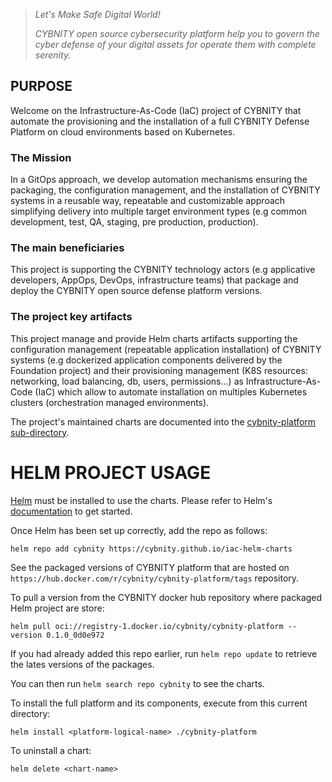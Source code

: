 > _Let's Make Safe Digital World!_
> 
> _CYBNITY open source cybersecurity platform help you to govern the cyber defense of your digital assets for operate them with complete serenity._

## PURPOSE
Welcome on the Infrastructure-As-Code (IaC) project of CYBNITY that automate the provisioning and the installation of a full CYBNITY Defense Platform on cloud environments based on Kubernetes.

### The Mission
In a GitOps approach, we develop automation mechanisms ensuring the packaging, the configuration management, and the installation of CYBNITY systems in a reusable way, repeatable and customizable approach simplifying delivery into multiple target environment types (e.g common development, test, QA, staging, pre production, production).

### The main beneficiaries
This project is supporting the CYBNITY technology actors (e.g applicative developers, AppOps, DevOps, infrastructure teams) that package and deploy the CYBNITY open source defense platform versions.

### The project key artifacts
This project manage and provide Helm charts artifacts supporting the configuration management (repeatable application installation) of CYBNITY systems (e.g dockerized application components delivered by the Foundation project) and their provisioning management (K8S resources: networking, load balancing, db, users, permissions...) as Infrastructure-As-Code (IaC) which allow to automate installation on multiples Kubernetes clusters (orchestration managed environments).

The project's maintained charts are documented into the [cybnity-platform sub-directory](cybnity-platform/README.md).

# HELM PROJECT USAGE
[Helm](https://helm.sh) must be installed to use the charts. Please refer to Helm's [documentation](https://helm.sh.docs) to get started.

Once Helm has been set up correctly, add the repo as follows:
```shell
helm repo add cybnity https://cybnity.github.io/iac-helm-charts
```

See the packaged versions of CYBNITY platform that are hosted on `https://hub.docker.com/r/cybnity/cybnity-platform/tags` repository.

To pull a version from the CYBNITY docker hub repository where packaged Helm project are store:
```shell
helm pull oci://registry-1.docker.io/cybnity/cybnity-platform --version 0.1.0_0d0e972
```

If you had already added this repo earlier, run `helm repo update` to retrieve the lates versions of the packages.

You can then run `helm search repo cybnity` to see the charts.

To install the full platform and its components, execute from this current directory:
```shell
helm install <platform-logical-name> ./cybnity-platform
```

To uninstall a chart:
```shell
helm delete <chart-name>
```
